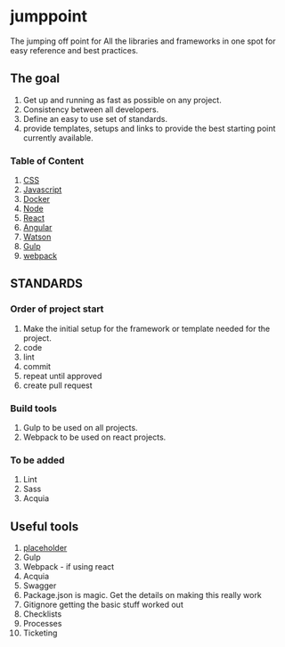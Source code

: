 # jumppoint
The jumping off point for All the libraries and frameworks in one spot for easy reference and best practices. 

## The goal 
1. Get up and running as fast as possible on any project.
2. Consistency between all developers.
3. Define an easy to use set of standards.
4. provide templates, setups and links to provide the best 
   starting point currently available.

### Table of Content

1. [CSS](css.md)
1. [Javascript](javascript.md)
1. [Docker](docker.md)
1. [Node](node.md)
1. [React](react.md)
1. [Angular](angular.md)
1. [Watson](watson.md)
1. [Gulp](gulp.md)
1. [webpack](webpack.md)



## STANDARDS

### Order of project start
1. Make the initial setup for the framework or template needed for the project.
2. code
3. lint
4. commit
5. repeat until approved
6. create pull request

### Build tools
1. Gulp to be used on all projects.
2. Webpack to be used on react projects.

### To be added

1. Lint
2. Sass
5. Acquia

## Useful tools
1. [placeholder](https://placeholder.com/)
3. Gulp
4. Webpack - if using react
5. Acquia 
6. Swagger
7. Package.json is magic. Get the details on making this really work
8. Gitignore getting the basic stuff worked out
9. Checklists
1. Processes
2. Ticketing
